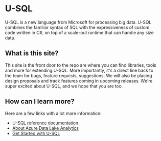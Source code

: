 # U-SQL

U-SQL is a new language from Microsoft for processing big data.  U-SQL combines the familiar syntax of SQL with the expressiveness of custom code written in C#, on top of a scale-out runtime that can handle any size data. 

## What is this site? 

This site is the front door to the repo are where you can find libraries, tools and more for extending U-SQL. More importantly, it's a direct line back to the team for bugs, feature requests, suggestions. We will also be placing design proposals and track features coming in upcoming releases. We're super excited about U-SQL, and we hope that you are too.

## How can I learn more? 

Here are a few links with a lot more information:

* [U-SQL reference documentation](http://aka.ms/usql_reference)
* [About Azure Data Lake Analytics](https://azure.microsoft.com/en-us/documentation/articles/data-lake-analytics-overview/)
* [Get Started with U-SQL](https://azure.microsoft.com/en-us/documentation/articles/data-lake-analytics-u-sql-get-started/)

